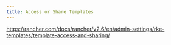 ```yaml
---
title: Access or Share Templates
---
```


https://rancher.com/docs/rancher/v2.6/en/admin-settings/rke-templates/template-access-and-sharing/